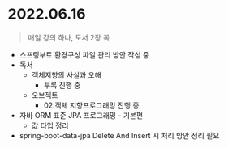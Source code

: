 # 2022.06.16
> 매일 강의 하나, 도서 2장 꼭

- 스프링부트 환경구성 파일 관리 방안 작성 중
- 독서
	- 객체지향의 사실과 오해
		- 부록 진행 중
	- 오브젝트
		- 02.객체 지향프로그래밍 진행 중
- 자바 ORM 표준 JPA 프로그래밍 - 기본편
	- 값 타입 정리
- spring-boot-data-jpa Delete And Insert 시 처리 방안 정리 필요

